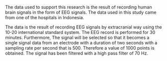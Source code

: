 The data used to support this research is the result of recording human brain signals in the form of EEG signals. The data used in this study came from one of the hospitals in Indonesia.

The data is the result of recording EEG signals by extracranial way using the 10-20 international standard system. The EEG record is performed for 30 minutes. Furthermore, The signal will be selected so that it becomes a single signal data from an electrode with a duration of two seconds with a sampling rate per second that is 500. Therefore a value of 1000 points is obtained. The signal has been filtered with a high pass filter of 70 Hz.

